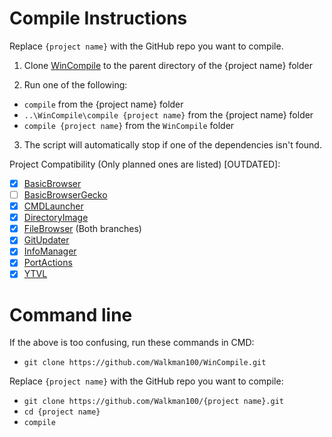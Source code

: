 # Compile Instructions
Replace `{project name}` with the GitHub repo you want to compile.

1. Clone [WinCompile](https://github.com/Walkman100/WinCompile.git) to the parent directory of the {project name} folder

2. Run one of the following:
  - `compile` from the {project name} folder
  - `..\WinCompile\compile {project name}` from the {project name} folder
  - `compile {project name}` from the `WinCompile` folder

3. The script will automatically stop if one of the dependencies isn't found.

Project Compatibility (Only planned ones are listed) [OUTDATED]:
- [x] [BasicBrowser](https://github.com/Walkman100/BasicBrowser)
- [ ] [BasicBrowserGecko](https://github.com/Walkman-Mirror/BasicBrowserGecko)
- [x] [CMDLauncher](https://github.com/Walkman100/CMDLauncher)
- [x] [DirectoryImage](https://github.com/Walkman100/DirectoryImage)
- [x] [FileBrowser](https://github.com/Walkman100/FileBrowser) (Both branches)
- [x] [GitUpdater](https://github.com/Walkman100/GitUpdater)
- [x] [InfoManager](https://github.com/Walkman100/InfoManager)
- [x] [PortActions](https://github.com/Walkman100/PortActions)
- [x] [YTVL](https://github.com/Walkman100/YTVL)

# Command line

If the above is too confusing, run these commands in CMD:

- `git clone https://github.com/Walkman100/WinCompile.git`

Replace `{project name}` with the GitHub repo you want to compile:
- `git clone https://github.com/Walkman100/{project name}.git`
- `cd {project name}`
- `compile`
